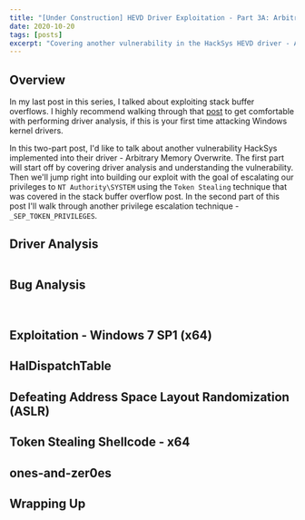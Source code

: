 ```yaml
---
title: "[Under Construction] HEVD Driver Exploitation - Part 3A: Arbitrary Memory Overwrite (Token Stealing)"
date: 2020-10-20
tags: [posts]
excerpt: "Covering another vulnerability in the HackSys HEVD driver - Arbitrary Memory Overwrite"
---
```

Overview
---
In my last post in this series, I talked about exploiting stack buffer overflows. I highly recommend walking through that [post](https://jb05s.github.io/HEVD-Driver-Exploitation-Part-2-Stack-Overflow-Presented-in-Python-and-C/) to get comfortable with performing driver analysis, if this is your first time attacking Windows kernel drivers.

In this two-part post, I'd like to talk about another vulnerability HackSys implemented into their driver - Arbitrary Memory Overwrite. The first part will start off by covering driver analysis and understanding the vulnerability. Then we'll jump right into building our exploit with the goal of escalating our privileges to `NT Authority\SYSTEM` using the `Token Stealing` technique that was covered in the stack buffer overflow post. In the second part of this post I'll walk through another privilege escalation technique - `_SEP_TOKEN_PRIVILEGES`.

Driver Analysis
---
<img src="{{ site.url }}{{ site.baseurl }}/images/hevd-pt3a/ida-irpdeviceiocontrolhandler.png" alt="">

Bug Analysis
---
<img src="{{ site.url }}{{ site.baseurl }}/images/hevd-pt3a/ida-function-search.png" alt="">

<img src="{{ site.url }}{{ site.baseurl }}/images/hevd-pt3a/hevd-amo-code.png" alt="">

<img src="{{ site.url }}{{ site.baseurl }}/images/hevd-pt3a/amo-vuln.png" alt="">

Exploitation - Windows 7 SP1 (x64)
---

HalDispatchTable
---

Defeating Address Space Layout Randomization (ASLR)
---

Token Stealing Shellcode - x64
---

ones-and-zer0es
---

Wrapping Up
---